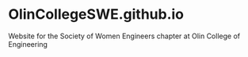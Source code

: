 # OlinCollegeSWE.github.io
Website for the Society of Women Engineers chapter at Olin College of Engineering
